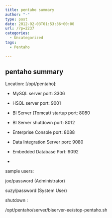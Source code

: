 ```yaml
---
title: pentaho summary
author: "-"
type: post
date: 2012-02-03T01:53:36+00:00
url: /?p=2237
categories:
  - Uncategorized
tags:
  - Pentaho

---
```

## pentaho summary
Location: [/opt/pentaho]:

- MySQL server port: 3306
  
- HSQL server port: 9001
  
- BI Server (Tomcat) startup port: 8080
  
- BI Server shutdown port: 8012
  
- Enterprise Console port: 8088
  
- Data Integration Server port: 9080
  
- Embedded Database Port: 9092

-

sample users:

joe/password (Administrator)
  
suzy/password (System User)

shutdown :

/opt/pentaho/server/biserver-ee/stop-pentaho.sh
